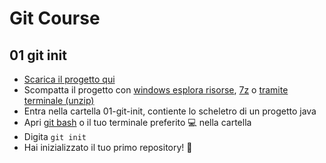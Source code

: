 # Git Course

## 01 git init

* [Scarica il progetto qui](01-git-init/01-git-init.zip)
* Scompatta il progetto con [windows esplora risorse](https://support.microsoft.com/it-it/windows/comprimere-e-decomprimere-file-f6dde0a7-0fec-8294-e1d3-703ed85e7ebc), [7z](https://www.7-zip.org/download.html) o [tramite terminale (unzip)](https://linux.die.net/man/1/unzip) 
* Entra nella cartella 01-git-init, contiente lo scheletro di un progetto java
* Apri [git bash](https://gitforwindows.org/) o il tuo terminale preferito :computer: nella cartella
* Digita `git init`
* Hai inizializzato il tuo primo repository! :partying_face:
